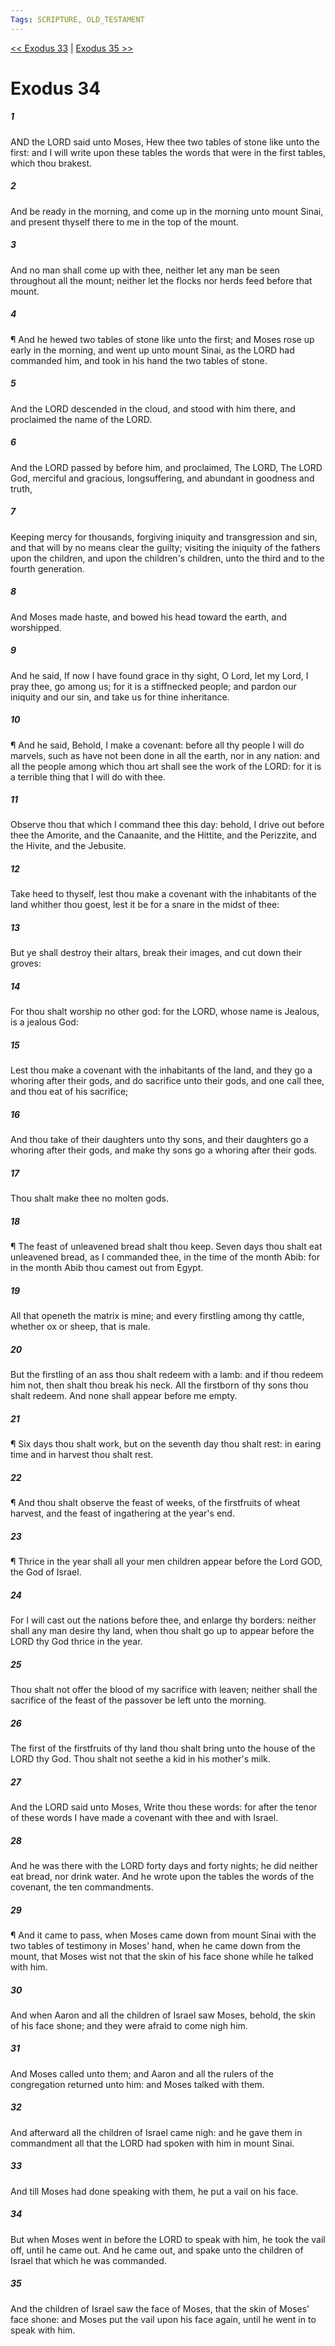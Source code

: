```yaml
---
Tags: SCRIPTURE, OLD_TESTAMENT
---
```


[<< Exodus 33](OLD_TESTAMENT/02_Exodus/Exodus_33.md) | [Exodus 35 >>](OLD_TESTAMENT/02_Exodus/Exodus_35.md)

# Exodus 34

##### 1
 AND the LORD said unto Moses, Hew thee two tables of stone like unto the first: and I will write upon these tables the words that were in the first tables, which thou brakest.
##### 2
 And be ready in the morning, and come up in the morning unto mount Sinai, and present thyself there to me in the top of the mount.
##### 3
 And no man shall come up with thee, neither let any man be seen throughout all the mount; neither let the flocks nor herds feed before that mount.
##### 4
 ¶ And he hewed two tables of stone like unto the first; and Moses rose up early in the morning, and went up unto mount Sinai, as the LORD had commanded him, and took in his hand the two tables of stone.
##### 5
 And the LORD descended in the cloud, and stood with him there, and proclaimed the name of the LORD.
##### 6
 And the LORD passed by before him, and proclaimed, The LORD, The LORD God, merciful and gracious, longsuffering, and abundant in goodness and truth,
##### 7
 Keeping mercy for thousands, forgiving iniquity and transgression and sin, and that will by no means clear the guilty; visiting the iniquity of the fathers upon the children, and upon the children's children, unto the third and to the fourth generation.
##### 8
 And Moses made haste, and bowed his head toward the earth, and worshipped.
##### 9
 And he said, If now I have found grace in thy sight, O Lord, let my Lord, I pray thee, go among us; for it is a stiffnecked people; and pardon our iniquity and our sin, and take us for thine inheritance.
##### 10
 ¶ And he said, Behold, I make a covenant: before all thy people I will do marvels, such as have not been done in all the earth, nor in any nation: and all the people among which thou art shall see the work of the LORD: for it is a terrible thing that I will do with thee.
##### 11
 Observe thou that which I command thee this day: behold, I drive out before thee the Amorite, and the Canaanite, and the Hittite, and the Perizzite, and the Hivite, and the Jebusite.
##### 12
 Take heed to thyself, lest thou make a covenant with the inhabitants of the land whither thou goest, lest it be for a snare in the midst of thee:
##### 13
 But ye shall destroy their altars, break their images, and cut down their groves:
##### 14
 For thou shalt worship no other god: for the LORD, whose name is Jealous, is a jealous God:
##### 15
 Lest thou make a covenant with the inhabitants of the land, and they go a whoring after their gods, and do sacrifice unto their gods, and one call thee, and thou eat of his sacrifice;
##### 16
 And thou take of their daughters unto thy sons, and their daughters go a whoring after their gods, and make thy sons go a whoring after their gods.
##### 17
 Thou shalt make thee no molten gods.
##### 18
 ¶ The feast of unleavened bread shalt thou keep.  Seven days thou shalt eat unleavened bread, as I commanded thee, in the time of the month Abib: for in the month Abib thou camest out from Egypt.
##### 19
 All that openeth the matrix is mine; and every firstling among thy cattle, whether ox or sheep, that is male.
##### 20
 But the firstling of an ass thou shalt redeem with a lamb: and if thou redeem him not, then shalt thou break his neck.  All the firstborn of thy sons thou shalt redeem.  And none shall appear before me empty.
##### 21
 ¶ Six days thou shalt work, but on the seventh day thou shalt rest: in earing time and in harvest thou shalt rest.
##### 22
 ¶ And thou shalt observe the feast of weeks, of the firstfruits of wheat harvest, and the feast of ingathering at the year's end.
##### 23
 ¶ Thrice in the year shall all your men children appear before the Lord GOD, the God of Israel.
##### 24
 For I will cast out the nations before thee, and enlarge thy borders: neither shall any man desire thy land, when thou shalt go up to appear before the LORD thy God thrice in the year.
##### 25
 Thou shalt not offer the blood of my sacrifice with leaven; neither shall the sacrifice of the feast of the passover be left unto the morning.
##### 26
 The first of the firstfruits of thy land thou shalt bring unto the house of the LORD thy God.  Thou shalt not seethe a kid in his mother's milk.
##### 27
 And the LORD said unto Moses, Write thou these words: for after the tenor of these words I have made a covenant with thee and with Israel.
##### 28
 And he was there with the LORD forty days and forty nights; he did neither eat bread, nor drink water.  And he wrote upon the tables the words of the covenant, the ten commandments.
##### 29
 ¶ And it came to pass, when Moses came down from mount Sinai with the two tables of testimony in Moses' hand, when he came down from the mount, that Moses wist not that the skin of his face shone while he talked with him.
##### 30
 And when Aaron and all the children of Israel saw Moses, behold, the skin of his face shone; and they were afraid to come nigh him.
##### 31
 And Moses called unto them; and Aaron and all the rulers of the congregation returned unto him: and Moses talked with them.
##### 32
 And afterward all the children of Israel came nigh: and he gave them in commandment all that the LORD had spoken with him in mount Sinai.
##### 33
 And till Moses had done speaking with them, he put a vail on his face.
##### 34
 But when Moses went in before the LORD to speak with him, he took the vail off, until he came out.  And he came out, and spake unto the children of Israel that which he was commanded.
##### 35
 And the children of Israel saw the face of Moses, that the skin of Moses' face shone: and Moses put the vail upon his face again, until he went in to speak with him.

